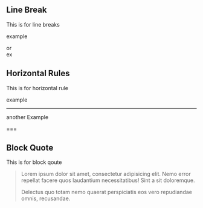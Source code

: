 ## Line Break
This is for line breaks

example

or<br>ex

## Horizontal Rules
This is for horizontal rule

example

---

another Example

===

## Block Quote

This is for block qoute 

>Lorem ipsum dolor sit amet, consectetur adipisicing elit. Nemo error repellat facere quos laudantium necessitatibus! Sint a sit doloremque. 
>
>Delectus quo totam nemo quaerat perspiciatis eos vero repudiandae omnis, recusandae.